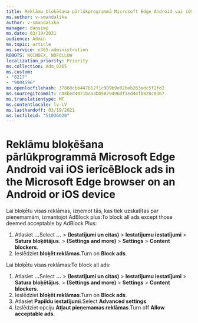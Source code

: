 ```yaml
---
title: Reklāmu bloķēšana pārlūkprogrammā Microsoft Edge Android vai iOS ierīcē
ms.author: v-smandalika
author: v-smandalika
manager: dansimp
ms.date: 03/19/2021
audience: Admin
ms.topic: article
ms.service: o365-administration
ROBOTS: NOINDEX, NOFOLLOW
localization_priority: Priority
ms.collection: Adm_O365
ms.custom:
- "8217"
- "9004596"
ms.openlocfilehash: 37860cbb447b12f1c989b9e02beb263edc5f2fd2
ms.sourcegitcommit: c08bed4071baa3bb5879496df3ed44fb828c8367
ms.translationtype: MT
ms.contentlocale: lv-LV
ms.lasthandoff: 03/19/2021
ms.locfileid: "51036020"
---
```

# <a name="block-ads-in-the-microsoft-edge-browser-on-an-android-or-ios-device"></a><span data-ttu-id="d488f-102">Reklāmu bloķēšana pārlūkprogrammā Microsoft Edge Android vai iOS ierīcē</span><span class="sxs-lookup"><span data-stu-id="d488f-102">Block ads in the Microsoft Edge browser on an Android or iOS device</span></span>

<span data-ttu-id="d488f-103">Lai bloķētu visas reklāmas, izņemot tās, kas tiek uzskatītas par pieņemamām, izmantojot AdBlock plus:</span><span class="sxs-lookup"><span data-stu-id="d488f-103">To block all ads except those deemed acceptable by AdBlock Plus:</span></span>
1. <span data-ttu-id="d488f-104">Atlasiet **...**</span><span class="sxs-lookup"><span data-stu-id="d488f-104">Select **…**</span></span><span data-ttu-id="d488f-105"> > **(Iestatījumi un citas)**  >  **Iestatījumu iestatījumi**  >  **Satura bloķētājus**.</span><span class="sxs-lookup"><span data-stu-id="d488f-105"> > **(Settings and more)** > **Settings** > **Content blockers**.</span></span>
2. <span data-ttu-id="d488f-106">Ieslēdziet **bloķēt reklāmas**.</span><span class="sxs-lookup"><span data-stu-id="d488f-106">Turn on **Block ads**.</span></span>

<span data-ttu-id="d488f-107">Lai bloķētu visas reklāmas:</span><span class="sxs-lookup"><span data-stu-id="d488f-107">To block all ads:</span></span>
1. <span data-ttu-id="d488f-108">Atlasiet **...**</span><span class="sxs-lookup"><span data-stu-id="d488f-108">Select **…**</span></span><span data-ttu-id="d488f-109"> > **(Iestatījumi un citas)**  >  **Iestatījumu iestatījumi**  >  **Satura bloķētājus**.</span><span class="sxs-lookup"><span data-stu-id="d488f-109"> > **(Settings and more)** > **Settings** > **Content blockers**.</span></span>
2. <span data-ttu-id="d488f-110">Ieslēdziet **bloķēt reklāmas**.</span><span class="sxs-lookup"><span data-stu-id="d488f-110">Turn on **Block ads**.</span></span>
3. <span data-ttu-id="d488f-111">Atlasiet **Papildu iestatījumi**.</span><span class="sxs-lookup"><span data-stu-id="d488f-111">Select **Advanced settings**.</span></span>
4. <span data-ttu-id="d488f-112">Izslēdziet opciju **Atļaut pieņemamas reklāmas**.</span><span class="sxs-lookup"><span data-stu-id="d488f-112">Turn off **Allow acceptable ads**.</span></span>